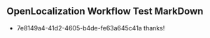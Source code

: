 ## OpenLocalization Workflow Test MarkDown

* 7e8149a4-41d2-4605-b4de-fe63a645c41a 
thanks!



<!--HONumber=Jan16_HO4-->
